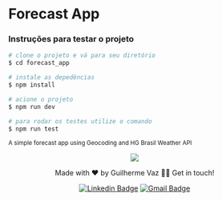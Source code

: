 # Forecast App

### Instruções para testar o projeto

```bash
# clone o projeto e vá para seu diretório
$ cd forecast_app

# instale as depedências
$ npm install

# acione o projeto
$ npm run dev

# para rodar os testes utilize o comando
$ npm run test
````
<p><small> A simple forecast app using Geocoding and HG Brasil Weather API</small></p>



<p align="center">
  <a href="https://skillicons.dev">
    <img src="https://skillicons.dev/icons?i=ts,react,git" />
  </a>
</p>
<p align="center">Made with ❤️ by Guilherme Vaz 👋🏽 Get in touch!</p>
<div align="center">

  [![Linkedin Badge](https://img.shields.io/badge/-Guilherme-blue?style=flat-square&logo=Linkedin&logoColor=white&link=https://www.linkedin.com/in/guiilherme-vaz/)](https://www.linkedin.com/in/guiilherme-vaz/) 
  [![Gmail Badge](https://img.shields.io/badge/-guilhermeolivaaz@gmail.com-c14438?style=flat-square&logo=Gmail&logoColor=white&link=mailto:guilhermeolivaaz@gmail.com)](mailto:guilhermeolivaaz@gmail.com)

</div>
